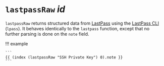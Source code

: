 # `lastpassRaw` *id*

`lastpassRaw` returns structured data from [LastPass](https://lastpass.com/)
using the [LastPass CLI](https://lastpass.github.io/lastpass-cli/lpass.1.html)
(`lpass`). It behaves identically to the `lastpass` function, except that no
further parsing is done on the `note` field.

!!! example

    ```
    {{ (index (lastpassRaw "SSH Private Key") 0).note }}
    ```

